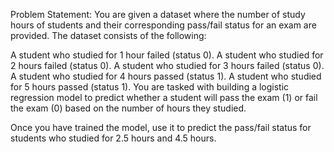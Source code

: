 Problem Statement:
You are given a dataset where the number of study hours of students and their corresponding pass/fail status for an exam are provided. The dataset consists of the following:

A student who studied for 1 hour failed (status 0).
A student who studied for 2 hours failed (status 0).
A student who studied for 3 hours failed (status 0).
A student who studied for 4 hours passed (status 1).
A student who studied for 5 hours passed (status 1).
You are tasked with building a logistic regression model to predict whether a student will pass the exam (1) or fail the exam (0) based on the number of hours they studied.

Once you have trained the model, use it to predict the pass/fail status for students who studied for 2.5 hours and 4.5 hours.

